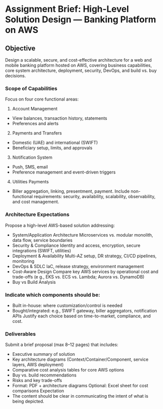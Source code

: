 # Assignment Brief: High-Level Solution Design — Banking Platform on AWS

## Objective

Design a scalable, secure, and cost-effective architecture for a web and mobile banking platform hosted on AWS, covering business capabilities, core system architecture, deployment, security, DevOps, and build vs. buy decisions.

### Scope of Capabilities
Focus on four core functional areas:
1. Account Management
- View balances, transaction history, statements
- Preferences and alerts
2. Payments and Transfers
- Domestic (UAE) and international (SWIFT)
- Beneficiary setup, limits, and approvals
3. Notification System
- Push, SMS, email
- Preference management and event-driven triggers
4. Utilities Payments
- Biller aggregation, linking, presentment, payment. Include non-functional requirements: security, availability, scalability, observability, and cost management.

### Architecture Expectations
Propose a high-level AWS-based solution addressing:
- System/Application Architecture Microservices vs. modular monolith, data flow, service boundaries
- Security & Compliance Identity and access, encryption, secure integrations (SWIFT, utilities)
- Deployment & Availability Multi-AZ setup, DR strategy, CI/CD pipelines, monitoring
- DevOps & SDLC IaC, release strategy, environment management
- Cost-Aware Design Compare key AWS services by operational cost and trade-offs (e g., EKS vs. ECS vs. Lambda; Aurora vs. DynamoDB)
- Buy vs Build Analysis

### Indicate which components should be:
- Built in-house: where customization/control is needed
- Bought/integrated: e.g., SWIFT gateway, biller aggregators, notification APIs Justify each choice based on time-to-market, compliance, and cost.

### Deliverables
Submit a brief proposal (max 8–12 pages) that includes:
- Executive summary of solution
- Key architecture diagrams (Context/Container/Component, service layers, AWS deployment)
- Comparative cost analysis tables for core AWS options
- Buy vs. build recommendations
- Risks and key trade-offs
- Format: PDF + architecture diagrams Optional: Excel sheet for cost comparisons
Expectation
- The content should be clear in communicating the intent of what is being depicted.